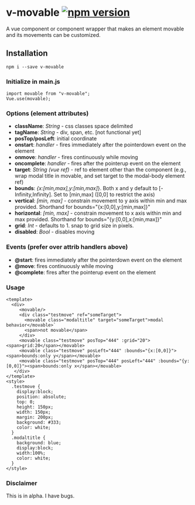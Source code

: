 # v-movable [![npm version](https://badge.fury.io/js/v-movable.svg)](https://badge.fury.io/js/v-movable)
A vue component or component wrapper that makes an element movable and its movements can be customized.

## Installation
    npm i --save v-movable

### Initialize in main.js
    import movable from "v-movable";
    Vue.use(movable);



### Options (element attributes)
- **className**: _String_ - css classes space delimited 
- **tagName**: _String_ - div, span, etc. [not functional yet]
- **posTop/posLeft**: initial coordinate
- **onstart**: _handler_ - fires immediately after the pointerdown event on the element
- **onmove**: _handler_ - fires continuously while moving
- **oncomplete**: _handler_ - fires after the pointerup event on the element 
- **target**: _String (vue ref)_ - ref to element other than the component (e.g., wrap modal title in movable, and set target to the modal-body element ref)
- **bounds**: _{x:[min,max],y:[min,max]_}. Both x and y default to [-Infinity,Infinity]. Set to [min,max] ([0,0] to restrict the axis)
- **vertical**: _[min, max]_ - constrain movement to y axis within min and max provided. Shorthand for bounds="{x:[0,0],y:[min,max]}"
- **horizontal**: _[min, max]_ - constrain movement to x axis within min and max provided. Shorthand for bounds="{y:[0,0],x:[min,max]}" 
- **grid**: _Int_ - defaults to 1. snap to grid size in pixels.
- **disabled**: _Bool_ - disables moving

### Events (prefer over attrib handlers above)
- **@start**: fires immediately after the pointerdown event on the element
- **@move**: fires continuously while moving
- **@complete**: fires after the pointerup event on the element 

### Usage

    <template>
      <div>
         <movable/>
         <div class="testmove" ref="someTarget">
           <movable class="modaltitle" target="someTarget">modal behavior</movable>`
           <span>not movable</span>
         </div>
         <movable class="testmove" posTop="444" :grid="20"><span>grid:20</span></movable>
         <movable class="testmove" posLeft="444" :bounds="{x:[0,0]}"><span>bounds:only y</span></movable>
         <movable class="testmove" posTop="444" posLeft="444" :bounds="{y:[0,0]}"><span>bounds:only x</span></movable>
       </div>
    </template>
    <style>
      .testmove {
        display:block;
        position: absolute;
        top: 0;
        height: 150px;
        width: 150px;
        margin: 200px;
        background: #333;
        color: white;  
      }
      .modaltitle {
        background: blue;
        display:block;
        width:100%;
        color: white;
      }
    </style>


### Disclaimer
This is in alpha. I have bugs.